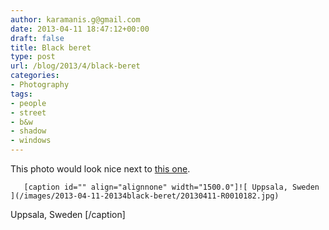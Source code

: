 ```yaml
---
author: karamanis.g@gmail.com
date: 2013-04-11 18:47:12+00:00
draft: false
title: Black beret
type: post
url: /blog/2013/4/black-beret
categories:
- Photography
tags:
- people
- street
- b&w
- shadow
- windows
---
```


This photo would look nice next to [this one](http://www.georgioskaramanis.com/blog/2013/4/shadow-call).


  
       [caption id="" align="alignnone" width="1500.0"]![ Uppsala, Sweden ](/images/2013-04-11-20134black-beret/20130411-R0010182.jpg)
 Uppsala, Sweden [/caption]
